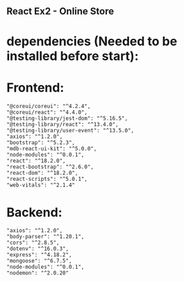 ## React Ex2 - Online Store

# dependencies (Needed to be installed before start):
#    Frontend:
    "@coreui/coreui": "^4.2.4",
    "@coreui/react": "^4.4.0",
    "@testing-library/jest-dom": "^5.16.5",
    "@testing-library/react": "^13.4.0",
    "@testing-library/user-event": "^13.5.0",
    "axios": "^1.2.0",
    "bootstrap": "^5.2.3",
    "mdb-react-ui-kit": "^5.0.0",
    "node-modules": "^0.0.1",
    "react": "^18.2.0",
    "react-bootstrap": "^2.6.0",
    "react-dom": "^18.2.0",
    "react-scripts": "^5.0.1",
    "web-vitals": "^2.1.4"

#    Backend:
    "axios": "^1.2.0",
    "body-parser": "^1.20.1",
    "cors": "^2.8.5",
    "dotenv": "^16.0.3",
    "express": "^4.18.2",
    "mongoose": "^6.7.5",
    "node-modules": "^0.0.1",
    "nodemon": "^2.0.20"